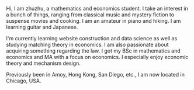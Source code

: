 Hi, I am zhuzhu, a mathematics and economics student. I take an interest in a bunch of things, ranging from classical music and mystery fiction to suspense movies and cooking. I am an amateur in piano and hiking. I am learning guitar and Japanese.

I'm currently learning website construction and data science as well as studying matching theory in economics. I am also passionate about acquiring something regarding the law. I got my BSc in mathematics and economics and MA with a focus on economics. I especially enjoy economic theory and mechanism design. 

Previously been in Amoy, Hong Kong, San Diego, etc., I am now located in Chicago, USA.
